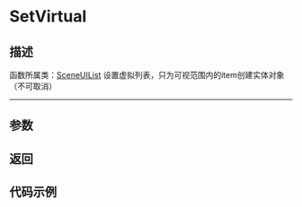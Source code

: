 # SetVirtual
## 描述
函数所属类：[SceneUIList](/Api/Class/Scene/SceneUIList.md)
设置虚拟列表，只为可视范围内的item创建实体对象（不可取消）

-----------------------------------------------------------------------------------------
## 参数


## 返回

## 代码示例

```lua


```
